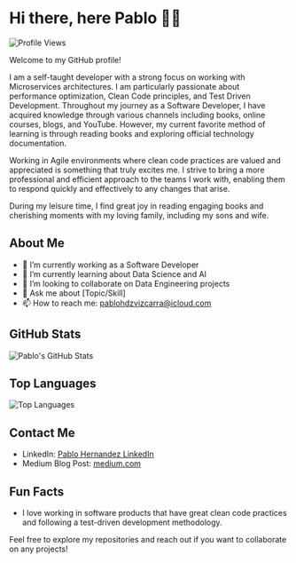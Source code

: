# Hi there, here Pablo 👋😁

![Profile Views](https://komarev.com/ghpvc/?username=pablohdzvizcarra)

Welcome to my GitHub profile!

I am a self-taught developer with a strong focus on working with Microservices architectures. I am particularly passionate about performance optimization, Clean Code principles, and Test Driven Development. Throughout my journey as a Software Developer, I have acquired knowledge through various channels including books, online courses, blogs, and YouTube. However, my current favorite method of learning is through reading books and exploring official technology documentation.

Working in Agile environments where clean code practices are valued and appreciated is something that truly excites me. I strive to bring a more professional and efficient approach to the teams I work with, enabling them to respond quickly and effectively to any changes that arise.

During my leisure time, I find great joy in reading engaging books and cherishing moments with my loving family, including my sons and wife.

## About Me

- 🔭 I’m currently working as a Software Developer
- 🌱 I’m currently learning about Data Science and AI
- 👯 I’m looking to collaborate on Data Engineering projects
- 💬 Ask me about [Topic/Skill]
- 📫 How to reach me: pablohdzvizcarra@icloud.com

## GitHub Stats

![Pablo's GitHub Stats](https://github-readme-stats.vercel.app/api?username=pablohdzvizcarra&show_icons=true)

## Top Languages

![Top Languages](https://github-readme-stats.vercel.app/api/top-langs/?username=pablohdzvizcarra)

## Contact Me

- LinkedIn: [Pablo Hernandez LinkedIn](https://www.linkedin.com/in/pablo-urbano-hernandez-vizcarra-5aa691184/)
- Medium Blog Post: [medium.com](https://medium.com/@pablohdzvizcarra)

## Fun Facts

- I love working in software products that have great clean code practices and following a test-driven development methodology.

Feel free to explore my repositories and reach out if you want to collaborate on any projects!
